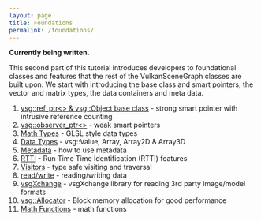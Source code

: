 ```yaml
---
layout: page
title: Foundations
permalink: /foundations/
---
```


**Currently being written.**

This second part of this tutorial introduces developers to foundational classes and features that the rest of the VulkanSceneGraph classes are built upon. We start with introducing the base class and smart pointers, the vector and matrix types, the data containers and meta data.

1. [vsg::ref_ptr<> & vsg::Object base class](Object_base_class_and_ref_ptr.md) - strong smart pointer with intrusive reference counting
1. [vsg::observer_ptr<>](observer_ptr.md) - weak smart pointers
1. [Math Types](MathTypes.md) - GLSL style data types
1. [Data Types](DataTypes.md) - vsg::Value, Array, Array2D & Array3D
1. [Metadata](Metadata.md) - how to use metadata
1. [RTTI](RTTI.md) - Run Time Time Identification (RTTI) features
1. [Visitors](Visitors.md) - type safe visiting and traversal
1. [read/write](ReaderWriter.md) - reading/writing data
1. [vsgXchange](vsgXchange.md) - vsgXchange library for reading 3rd party image/model formats
1. [vsg::Allocator](Allocator.md) - Block memory allocation for good performance
1. [Math Functions](MathFunctionss.md) - math functions
